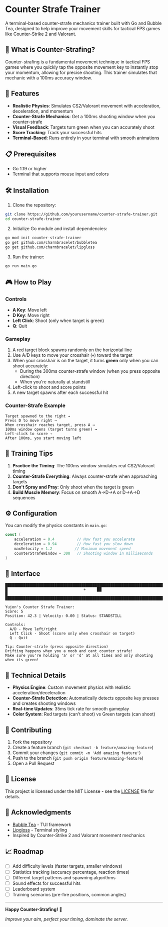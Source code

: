 # Counter Strafe Trainer

A terminal-based counter-strafe mechanics trainer built with Go and Bubble Tea, designed to help improve your movement skills for tactical FPS games like Counter-Strike 2 and Valorant.

## 🎯 What is Counter-Strafing?

Counter-strafing is a fundamental movement technique in tactical FPS games where you quickly tap the opposite movement key to instantly stop your momentum, allowing for precise shooting. This trainer simulates that mechanic with a 100ms accuracy window.

## 🚀 Features

- **Realistic Physics**: Simulates CS2/Valorant movement with acceleration, deceleration, and momentum
- **Counter-Strafe Mechanics**: Get a 100ms shooting window when you counter-strafe
- **Visual Feedback**: Targets turn green when you can accurately shoot
- **Score Tracking**: Track your successful hits
- **Terminal-Based**: Runs entirely in your terminal with smooth animations

## 📋 Prerequisites

- Go 1.19 or higher
- Terminal that supports mouse input and colors

## 🛠️ Installation

1. Clone the repository:
```bash
git clone https://github.com/yourusername/counter-strafe-trainer.git
cd counter-strafe-trainer
```

2. Initialize Go module and install dependencies:
```bash
go mod init counter-strafe-trainer
go get github.com/charmbracelet/bubbletea
go get github.com/charmbracelet/lipgloss
```

3. Run the trainer:
```bash
go run main.go
```

## 🎮 How to Play

### Controls
- **A Key**: Move left
- **D Key**: Move right  
- **Left Click**: Shoot (only when target is green)
- **Q**: Quit

### Gameplay
1. A red target block spawns randomly on the horizontal line
2. Use A/D keys to move your crosshair (`+`) toward the target
3. When your crosshair is on the target, it turns **green** only when you can shoot accurately:
   - During the 300ms counter-strafe window (when you press opposite direction)
   - When you're naturally at standstill
4. Left-click to shoot and score points
5. A new target spawns after each successful hit

### Counter-Strafe Example
```
Target spawned to the right →
Press D to move right →
When crosshair reaches target, press A →
100ms window opens (target turns green) →
Left-click to score →
After 100ms, you start moving left
```

## 🎯 Training Tips

1. **Practice the Timing**: The 100ms window simulates real CS2/Valorant timing
2. **Counter-Strafe Everything**: Always counter-strafe when approaching targets
3. **Don't Spray and Pray**: Only shoot when the target is green
4. **Build Muscle Memory**: Focus on smooth A→D→A or D→A→D sequences

## ⚙️ Configuration

You can modify the physics constants in `main.go`:

```go
const (
    acceleration = 0.4          // How fast you accelerate
    deceleration = 0.94         // How fast you slow down
    maxVelocity = 1.2          // Maximum movement speed
    counterStrafeWindow = 300   // Shooting window in milliseconds
)
```

## 🎨 Interface

```
████████████████████████████████████████████████████████████████████████████████
█                                  +     ██                                    █
████████████████████████████████████████████████████████████████████████████████

Yujon's Counter Strafe Trainer:
Score: 5
Position: 42.3 | Velocity: 0.00 | Status: STANDSTILL

Controls:
  A/D - Move left/right
  Left Click - Shoot (score only when crosshair on target)
  Q - Quit

Tip: Counter-strafe (press opposite direction)
Drifting happens when you a noob and cant counter strafe!
Make sure you're holding 'a' or 'd' at all times and only shooting when its green!
```

## 🔧 Technical Details

- **Physics Engine**: Custom movement physics with realistic acceleration/deceleration
- **Counter-Strafe Detection**: Automatically detects opposite key presses and creates shooting windows
- **Real-time Updates**: 35ms tick rate for smooth gameplay
- **Color System**: Red targets (can't shoot) vs Green targets (can shoot)

## 🤝 Contributing

1. Fork the repository
2. Create a feature branch (`git checkout -b feature/amazing-feature`)
3. Commit your changes (`git commit -m 'Add amazing feature'`)
4. Push to the branch (`git push origin feature/amazing-feature`)
5. Open a Pull Request

## 📝 License

This project is licensed under the MIT License - see the [LICENSE](LICENSE) file for details.

## 🙏 Acknowledgments

- [Bubble Tea](https://github.com/charmbracelet/bubbletea) - TUI framework
- [Lipgloss](https://github.com/charmbracelet/lipgloss) - Terminal styling
- Inspired by Counter-Strike 2 and Valorant movement mechanics

## 📈 Roadmap

- [ ] Add difficulty levels (faster targets, smaller windows)
- [ ] Statistics tracking (accuracy percentage, reaction times)
- [ ] Different target patterns and spawning algorithms
- [ ] Sound effects for successful hits
- [ ] Leaderboard system
- [ ] Training scenarios (pre-fire positions, common angles)

---

**Happy Counter-Strafing!** 🎯

*Improve your aim, perfect your timing, dominate the server.*

